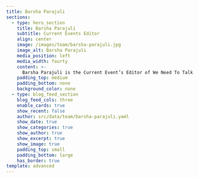 ```yaml
---
title: Barsha Parajuli
sections:
  - type: hero_section
    title: Barsha Parajuli
    subtitle: Current Events Editor
    align: center
    image: /images/team/barsha-parajuli.jpg
    image_alt: Barsha Parajuli
    media_position: left
    media_width: fourty
    content: >-
      Barsha Parajuli is the Current Event’s Editor of We Need To Talk and lives in the United States. She is 14 years old and goes to Chantilly Highschool in Virginia and fell in love with writing as she wrote more and more. Along with journalism, she likes to code, play volleyball, dance, paint, and be part of different communities that are supportive and ambitious :)) She’s been invested in the news since forever, and she loves the outlet that We Need To Talk gives her to be part of it!
    padding_top: medium
    padding_bottom: none
    background_color: none
  - type: blog_feed_section
    blog_feed_cols: three
    enable_cards: true
    show_recent: false
    author: src/data/team/barsha-parajuli.yaml
    show_date: true
    show_categories: true
    show_author: true
    show_excerpt: true
    show_image: true
    padding_top: small
    padding_bottom: large
    has_border: true
template: advanced
---
```

